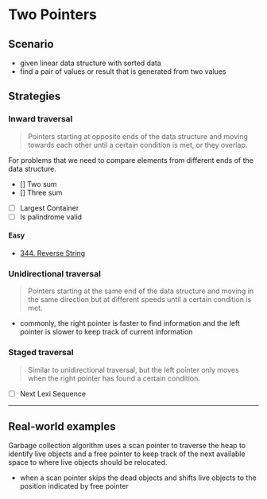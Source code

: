 # Two Pointers

## Scenario

- given linear data structure with sorted data
- find a pair of values or result that is generated from two values

## Strategies

### Inward traversal

> Pointers starting at opposite ends of the data structure and moving towards each other until a certain condition is met, or they overlap.

For problems that we need to compare elements from different ends of the data structure.

- [] Two sum
- [] Three sum
- [ ] Largest Container
- [ ] Is palindrome valid

#### Easy

- [344. Reverse String](../src/main/java/leetcode/LC_344_ReverseString.java)

### Unidirectional traversal

> Pointers starting at the same end of the data structure and moving in the same direction but at different speeds until a certain condition is met.

- commonly, the right pointer is faster to find information and the left pointer is slower to keep track of current information

### Staged traversal

> Similar to unidirectional traversal, but the left pointer only moves when the right pointer has found a certain condition.

- [ ] Next Lexi Sequence


---

## Real-world examples

Garbage collection algorithm uses a scan pointer to traverse the heap to identify live objects and a free pointer to keep track of the next available space to where live objects should be relocated.
- when a scan pointer skips the dead objects and shifts live objects to the position indicated by free pointer

